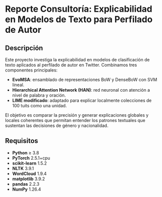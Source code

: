 # Reporte Consultoría: Explicabilidad en Modelos de Texto para Perfilado de Autor

## Descripción
Este proyecto investiga la explicabilidad en modelos de clasificación de texto aplicados al perfilado de autor en Twitter. Combinamos tres componentes principales:
- **EvoMSA**: ensamblado de representaciones BoW y DenseBoW con SVM lineal.  
- **Hierarchical Attention Network (HAN)**: red neuronal con atención a nivel de palabra y oración.  
- **LIME modificado**: adaptado para explicar localmente colecciones de 100 tuits como una unidad.

El objetivo es comparar la precisión y generar explicaciones globales y locales coherentes que permitan entender los patrones textuales que sustentan las decisiones de género y nacionalidad.

## Requisitos
- **Python** ≥ 3.8  
- **PyTorch** 2.5.1+cpu  
- **scikit-learn** 1.5.2  
- **NLTK** 3.9.1  
- **WordCloud** 1.9.4  
- **matplotlib** 3.9.2  
- **pandas** 2.2.3  
- **NumPy** 1.26.4  

